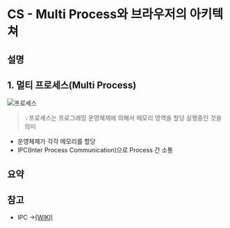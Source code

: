 # CS - Multi Process와 브라우저의 아키텍쳐

## 설명

## 1. 멀티 프로세스(Multi Process)

![프로세스](https://user-images.githubusercontent.com/76679130/162604819-18ff6527-4df5-49ff-9886-bf1020282955.png)

> 💡프로세스는 프로그래밍 운영체제에 의해서 메모리 영역을 할당 실행중인 것을 의미

- 운영체제가 각각 메모리를 할당
- IPC(Inter Process Communication)으로 Process 간 소통

## 요약

## 참고

- IPC →[(WIKI)](https://ko.wikipedia.org/wiki/%ED%94%84%EB%A1%9C%EC%84%B8%EC%8A%A4_%EA%B0%84_%ED%86%B5%EC%8B%A0)
